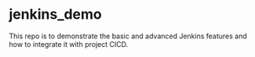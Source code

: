 # jenkins_demo
This repo is to demonstrate the basic and advanced Jenkins features and how to integrate it with project CICD. 
